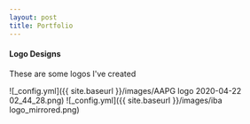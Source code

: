 ```yaml
---
layout: post
title: Portfolio
---
```

#### Logo Designs
These are some logos I've created

![_config.yml]({{ site.baseurl }}/images/AAPG logo 2020-04-22 02_44_28.png)
![_config.yml]({{ site.baseurl }}/images/iba logo_mirrored.png)

